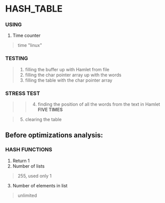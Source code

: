 # HASH_TABLE

### USING
1. Time counter
  > time "linux"

### TESTING
  
  > 1. filling the buffer up with Hamlet from file
  > 2. filling the char pointer array up with the words
  > 3. filling the table with the char pointer array

### STRESS TEST
  >   > 4. finding the position of all the words from the text in Hamlet **FIVE TIMES**
  
  > 5. clearing the table

Before optimizations analysis:
------------------------------

### HASH FUNCTIONS

1.  Return 1
  1. Number of lists
  > 255, used only 1
  3. Number of elements in list
  > unlimited
